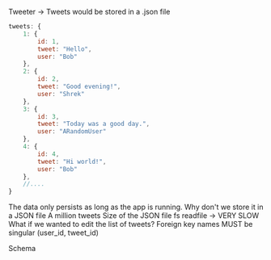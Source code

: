 Tweeter -> Tweets would be stored in a .json file

```js
tweets: {
    1: {
        id: 1,
        tweet: "Hello",
        user: "Bob"
    },
    2: {
        id: 2,
        tweet: "Good evening!",
        user: "Shrek"
    },
    3: {
        id: 3,
        tweet: "Today was a good day.",
        user: "ARandomUser"
    },
    4: {
        id: 4,
        tweet: "Hi world!",
        user: "Bob"
    },
    //....
}
```

The data only persists as long as the app is running.
Why don't we store it in a JSON file
A million tweets Size of the JSON file
fs readfile -> VERY SLOW
What if we wanted to edit the list of tweets?
Foreign key names MUST be singular (user_id, tweet_id) 

Schema
